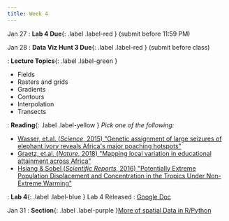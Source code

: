 ```yaml
---
title: Week 4
---
```


Jan 27
: **Lab 4 Due**{: .label .label-red } (submit before 11:59 PM)

Jan 28
: **Data Viz Hunt 3 Due**{: .label .label-red } (submit before class)

: **Lecture Topics**{: .label .label-green }
 - Fields
 - Rasters and grids
 - Gradients
 - Contours
 - Interpolation
 - Transects

: **Reading**{: .label .label-yellow } 
*Pick one of the following:*
 - [Wasser, et.al. (*Science*, 2015) "Genetic assignment of large seizures of elephant ivory reveals Africa's major poaching hotspots"
][1]
 - [Graetz, et.al. (*Nature*, 2018) "Mapping local variation in educational attainment across Africa"
][2]
 - [Hsiang & Sobel (*Scientific Reports*, 2016) "Potentially Extreme Population Displacement and Concentration in the Tropics Under Non-Extreme Warming"][3]

: **Lab 4**{: .label .label-blue } Lab 4 Released
  : [Google Doc]()


Jan 31
: **Section**{: .label .label-purple }[More of spatial Data in R/Python](#)

[1]: https://www-science-org.stanford.idm.oclc.org/doi/10.1126/science.aaa2457 
[2]: https://www-nature-com.stanford.idm.oclc.org/articles/nature25761
[3]: https://www-nature-com.stanford.idm.oclc.org/articles/srep25697
